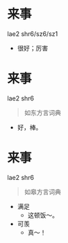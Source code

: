 # 来事
lae2 shr6/sz6/sz1
- 很好；厉害

# 来事
lae2 shr6
> 如东方言词典
- 好，棒。

# 来事
lae2 shr6
> 如皋方言词典
- 满足
  - 这顿饭～。
- 可羡
  - 真～！
